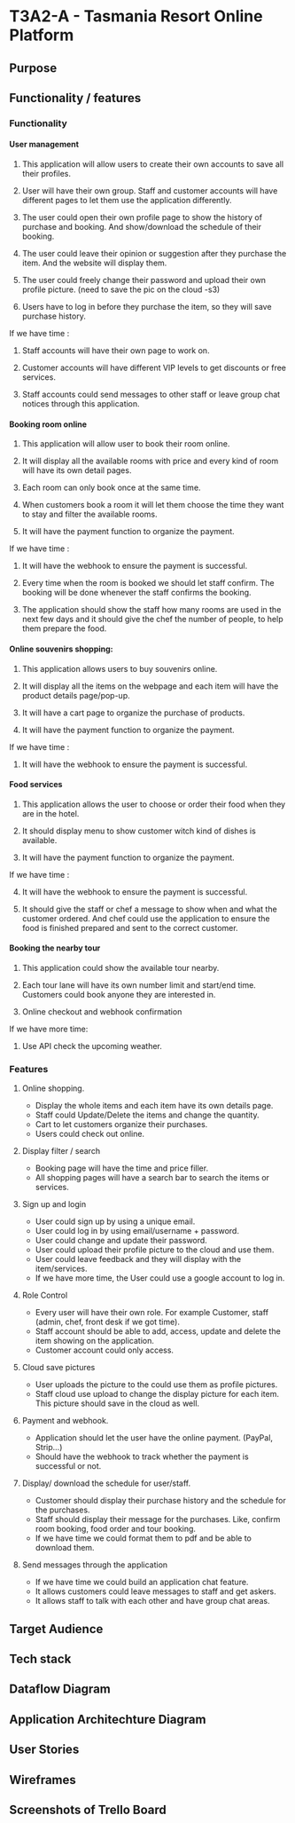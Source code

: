# T3A2-A - Tasmania Resort Online Platform

## Purpose

## Functionality / features

### Functionality
#### User management
1. This application will allow users to create their own accounts to save all their profiles.

2. User will have their own group. Staff and customer accounts will have different pages to let them use the application differently.

<!-- Show the schedule. -->
3. The user could open their own profile page to show the history of purchase and booking. And show/download the schedule of their booking.

<!-- Keep feedback. -->
4. The user could leave their opinion or suggestion after they purchase the item. And the website will display them.

5. The user could freely change their password and upload their own profile picture. (need to save the pic on the cloud -s3)

6. Users have to log in before they purchase the item, so they will save purchase history.

If we have time :

1. Staff accounts will have their own page to work on.

<!-- Guests with different VIP levels have different discounts. -->
2. Customer accounts will have different VIP levels to get discounts or free services.

3. Staff accounts could send messages to other staff or leave group chat notices through this application.

<!-- Booking room online -->
#### Booking room online
1. This application will allow user to book their room online.

2. It will display all the available rooms with price and every kind of room will have its own detail pages.

3. Each room can only book once at the same time.

4. When customers book a room it will let them choose the time they want to stay and filter the available rooms.

5. It will have the payment function to organize the payment.

If we have time :

1. It will have the webhook to ensure the payment is successful.

2. Every time when the room is booked we should let staff confirm. The booking will be done whenever the staff confirms the booking.

<!-- Chef prepare list. -->
3. The application should show the staff how many rooms are used in the next few days and it should give the chef the number of people, to help them prepare the food.

<!-- Sell souvenirs online. -->
####  Online souvenirs shopping:
1. This application allows users to buy souvenirs online. 

2. It will display all the items on the webpage and each item will have the product details page/pop-up.

3. It will have a cart page to organize the purchase of products.

<!-- Online Checkout. -->
4. It will have the payment function to organize the payment.

If we have time :

1. It will have the webhook to ensure the payment is successful.

<!-- Choose your food. -->
#### Food services

1. This application allows the user to choose or order their food when they are in the hotel.

2. It should display menu to show customer witch kind of dishes is available.

3. It will have the payment function to organize the payment.

If we have time :

4. It will have the webhook to ensure the payment is successful.

5. It should give the staff or chef a message to show when and what the customer ordered. And chef could use the application to ensure the food is finished prepared and sent to the correct customer.

#### Booking the nearby tour

1. This application could show the available tour nearby. 

2. Each tour lane will have its own number limit and start/end time. Customers could book anyone they are interested in.

3. Online checkout and webhook confirmation

If we have more time:

1. Use API check the upcoming weather.

### Features
1. Online shopping.
    - Display the whole items and each item have its own details page.
    - Staff could Update/Delete the items and change the quantity.
    - Cart to let customers organize their purchases.
    - Users could check out online.

2. Display filter / search
    - Booking page will have the time and price filler.
    - All shopping pages will have a search bar to search the items or services.

3. Sign up and login
    - User could sign up by using a unique email.
    - User could log in by using email/username + password.
    - User could change and update their password.
    - User could upload their profile picture to the cloud and use them.
    - User could leave feedback and they will display with the item/services.
    - If we have more time, the User could use a google account to log in.

4. Role Control
    - Every user will have their own role. For example Customer, staff (admin, chef, front desk if we got time).
    - Staff account should be able to add, access, update and delete the item showing on the application.
    - Customer account could only access.

5. Cloud save pictures
    - User uploads the picture to the could use them as profile pictures.
    - Staff cloud use upload to change the display picture for each item. This picture should save in the cloud as well.

6. Payment and webhook.
    - Application should let the user have the online payment. (PayPal, Strip...)
    - Should have the webhook to track whether the payment is successful or not.

7. Display/ download the schedule for user/staff.
    - Customer should display their purchase history and the schedule for the purchases.
    - Staff should display their message for the purchases. Like, confirm room booking, food order and tour booking.
    - If we have time we could format them to pdf and be able to download them.

8. Send messages through the application
    - If we have time we could build an application chat feature.
    - It allows customers could leave messages to staff and get askers. 
    - It allows staff to talk with each other and have group chat areas.

## Target Audience

## Tech stack

## Dataflow Diagram

## Application Architechture Diagram

## User Stories

## Wireframes

## Screenshots of Trello Board
